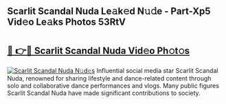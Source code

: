 ## Scarlit Scandal Nuda Le𝚊k𝚎d N𝚞𝚍e - Part-Xp5 Vid𝚎o Le𝚊ks Photos 53RtV

# <h2><a href="http://fbdmn7.evod.top/?m=Scarlit+Scandal+Nuda">🔗 👉🔴 Scarlit Scandal Nuda Vid𝚎o Ph𝚘t𝚘s</a></h2>

[![Scarlit Scandal Nuda N𝚞d𝚎s](https://i.imgur.com/8V9OHl7.gif)](http://fbdmn7.evod.top/?m=Scarlit+Scandal+Nuda)
Influential social media star Scarlit Scandal Nuda, renowned for sharing lifestyle and dance-related content through solo and collaborative dance performances and vlogs. Many public figures Scarlit Scandal Nuda have made significant contributions to society. 
